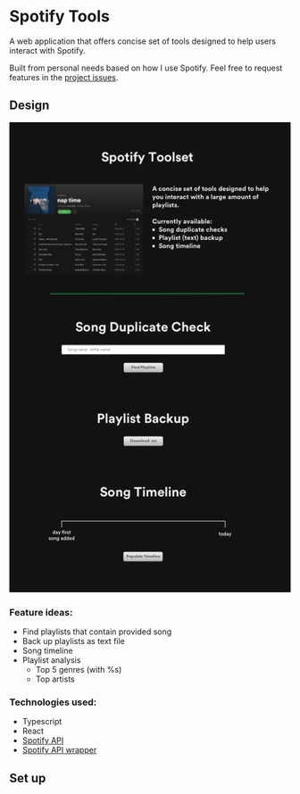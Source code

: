 # Spotify Tools

A web application that offers concise set of tools designed to help users interact with Spotify. 

Built from personal needs based on how I use Spotify. Feel free to request features in the [project issues](https://github.com/Kayra/spotify-tools/issues).

## Design

![UI design](docs/ui_design.png)

### Feature ideas:
* Find playlists that contain provided song
* Back up playlists as text file
* Song timeline
* Playlist analysis
  - Top 5 genres (with %s)
  - Top artists

### Technologies used:
* Typescript
* React
* [Spotify API](https://developer.spotify.com/documentation/web-api/)
* [Spotify API wrapper](https://github.com/JMPerez/spotify-web-api-js)

## Set up
